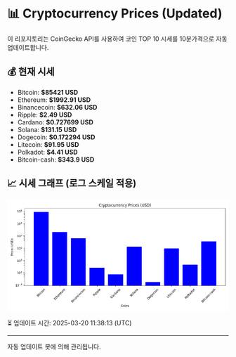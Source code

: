 
# 📊 Cryptocurrency Prices (Updated)

이 리포지토리는 CoinGecko API를 사용하여 코인 TOP 10 시세를 10분가격으로 자동 업데이트합니다.

## 💰 현재 시세
- Bitcoin: **$85421 USD**
- Ethereum: **$1992.91 USD**
- Binancecoin: **$632.06 USD**
- Ripple: **$2.49 USD**
- Cardano: **$0.727699 USD**
- Solana: **$131.15 USD**
- Dogecoin: **$0.172294 USD**
- Litecoin: **$91.95 USD**
- Polkadot: **$4.41 USD**
- Bitcoin-cash: **$343.9 USD**

## 📈 시세 그래프 (로그 스케일 적용)
![Crypto Prices](crypto_prices.png)

⏳ 업데이트 시간: 2025-03-20 11:38:13 (UTC)

---
자동 업데이트 봇에 의해 관리됩니다.
